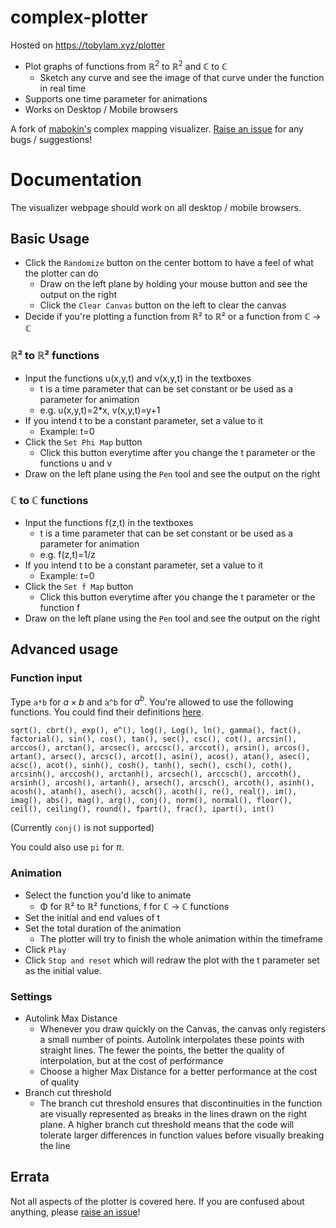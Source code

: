 # complex-plotter
Hosted on https://tobylam.xyz/plotter

- Plot graphs of functions from $\mathbb{R}^2$ to $\mathbb{R}^2$ and $\mathbb{C}$ to $\mathbb{C}$
    - Sketch any curve and see the image of that curve under the function in real time
- Supports one time parameter for animations
- Works on Desktop / Mobile browsers

A fork of [mabokin's](https://github.com/mabotkin/complex) complex mapping visualizer. [Raise an issue](https://github.com/tsunyinlam/mapping-visualizer/issues) for any bugs / suggestions!

# Documentation

The visualizer webpage should work on all desktop / mobile browsers.

## Basic Usage 
- Click the `Randomize` button on the center bottom to have a feel of what the plotter can do
    - Draw on the left plane by holding your mouse button and see the output on the right
    - Click the `Clear Canvas` button on the left to clear the canvas
- Decide if you're plotting a function from ℝ² to ℝ² or a function from ℂ → ℂ

### ℝ² to ℝ² functions
- Input the functions u(x,y,t) and v(x,y,t) in the textboxes
    - t is a time parameter that can be set constant or be used as a parameter for animation
    - e.g. u(x,y,t)=2*x, v(x,y,t)=y+1
-  If you intend t to be a constant parameter, set a value to it
    - Example: t=0
- Click the `Set Phi Map` button
    - Click this button everytime after you change the t parameter or the functions u and v
- Draw on the left plane using the `Pen` tool and see the output on the right

### ℂ to ℂ functions
- Input the functions f(z,t) in the textboxes
    - t is a time parameter that can be set constant or be used as a parameter for animation
    - e.g. f(z,t)=1/z
-  If you intend t to be a constant parameter, set a value to it
    - Example: t=0
- Click the `Set f Map` button
    - Click this button everytime after you change the t parameter or the function f
- Draw on the left plane using the `Pen` tool and see the output on the right

## Advanced usage

### Function input

Type `a*b` for $a\times b$ and `a^b` for $a^b$. You're allowed to use the following functions. You could find their definitions [here](https://github.com/tsunyinlam/complex/blob/master/js/complex.min.js). 

`sqrt(), cbrt(), exp(), e^(), log(), Log(), ln(), gamma(), fact(), factorial(), sin(), cos(), tan(), sec(), csc(), cot(), arcsin(), arccos(), arctan(), arcsec(), arccsc(), arccot(), arsin(), arcos(), artan(), arsec(), arcsc(), arcot(), asin(), acos(), atan(), asec(), acsc(), acot(), sinh(), cosh(), tanh(), sech(), csch(), coth(), arcsinh(), arccosh(), arctanh(), arcsech(), arccsch(), arccoth(), arsinh(), arcosh(), artanh(), arsech(), arcsch(), arcoth(), asinh(), acosh(), atanh(), asech(), acsch(), acoth(), re(), real(), im(), imag(), abs(), mag(), arg(), conj(), norm(), normal(), floor(), ceil(), ceiling(), round(), fpart(), frac(), ipart(), int()`

(Currently `conj()` is not supported)

You could also use `pi` for $\pi$. 


### Animation

- Select the function you'd like to animate
  - Φ for  ℝ² to ℝ² functions, f for ℂ → ℂ functions
- Set the initial and end values of t
- Set the total duration of the animation
  - The plotter will try to finish the whole animation within the timeframe
- Click `Play`
- Click `Stop and reset` which will redraw the plot with the t parameter set as the initial value.

### Settings

- Autolink Max Distance
    - Whenever you draw quickly on the Canvas, the canvas only registers a small number of points. Autolink interpolates these points with straight lines. The fewer the points, the better the quality of interpolation, but at the cost of performance
    - Choose a higher Max Distance for a better performance at the cost of quality
- Branch cut threshold
    - The branch cut threshold ensures that discontinuities in the function are visually represented as breaks in the lines drawn on the right plane. A higher branch cut threshold means that the code will tolerate larger differences in function values before visually breaking the line
 
## Errata

Not all aspects of the plotter is covered here. If you are confused about anything, please [raise an issue](https://github.com/tsunyinlam/mapping-visualizer/issues)!
